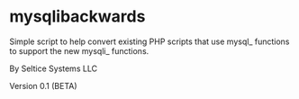 # mysqlibackwards

Simple script to help convert existing PHP scripts that use mysql_ functions to support the new mysqli_ functions.

By Seltice Systems LLC

Version 0.1 (BETA)
